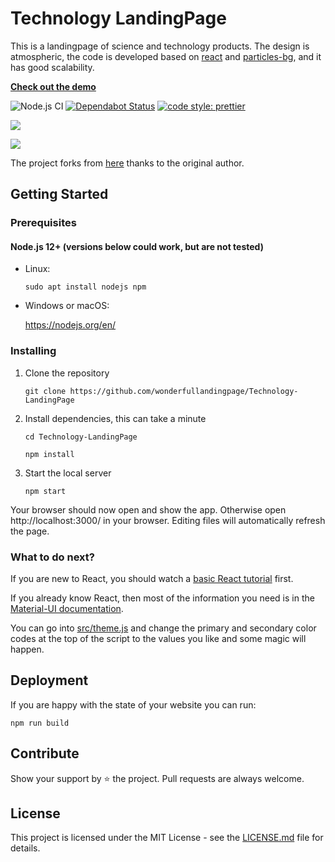 # Technology LandingPage

This is a landingpage of science and technology products. The design is atmospheric, the code is developed based on [react](https://reactjs.org/) and [particles-bg](https://github.com/lindelof/particles-bg), and it has good scalability.

[**Check out the demo**](https://wonderfullandingpage.github.io/Technology-LandingPage/)

![Node.js CI](https://github.com/dunky11/react-saas-template/workflows/Node.js%20CI/badge.svg)
[![Dependabot Status](https://api.dependabot.com/badges/status?host=github&repo=dunky11/react-saas-template)](https://dependabot.com)
[![code style: prettier](https://img.shields.io/badge/code_style-prettier-ff69b4.svg)](https://github.com/prettier/prettier)

![](https://github.com/wonderfullandingpage/Technology-LandingPage/blob/master/public/images/a1.jpg?raw=true)

![](https://github.com/wonderfullandingpage/Technology-LandingPage/blob/master/public/images/a2.jpg?raw=true)

The project forks from [here](https://github.com/dunky11/react-saas-template/) thanks to the original author.

## Getting Started

### Prerequisites

#### Node.js 12+ (versions below could work, but are not tested)

* Linux:

   ```
   sudo apt install nodejs npm
   ```

* Windows or macOS:

   https://nodejs.org/en/

### Installing

1. Clone the repository

   ```
   git clone https://github.com/wonderfullandingpage/Technology-LandingPage
   ```
2. Install dependencies, this can take a minute

   ```
   cd Technology-LandingPage

   npm install
   ```
3. Start the local server

   ```
   npm start
   ```

Your browser should now open and show the app. Otherwise open http://localhost:3000/ in your browser. Editing files will automatically refresh the page.

### What to do next?

If you are new to React, you should watch a [basic React tutorial](https://www.youtube.com/results?search_query=react+tutorial) first.

If you already know React, then most of the information you need is in the [Material-UI documentation](https://material-ui.com/getting-started/usage/).

You can go into [src/theme.js](/src/theme.js) and change the primary and secondary color codes at the top of the script to the values you like and some magic will happen.

## Deployment

If you are happy with the state of your website you can run:

```
npm run build 
```


## Contribute
Show your support by ⭐ the project. Pull requests are always welcome.

## License

This project is licensed under the MIT License - see the [LICENSE.md](https://wonderfullandingpage.github.io/Technology-LandingPage/blob/master/LICENSE) file for details.
